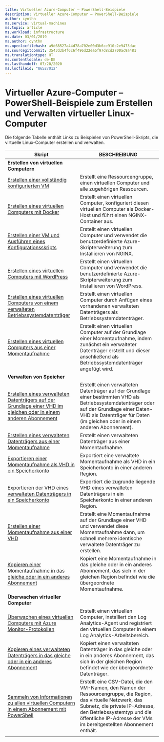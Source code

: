 ```yaml
---
title: Virtueller Azure-Computer – PowerShell-Beispiele
description: Virtueller Azure-Computer – PowerShell-Beispiele
author: cynthn
ms.service: virtual-machines
ms.topic: article
ms.workload: infrastructure
ms.date: 03/01/2019
ms.author: cynthn
ms.openlocfilehash: a9d68527a44d78a702e00d3b6ce910c2e9473dac
ms.sourcegitcommit: 3543d3b4f6c6f496d22ea5f97d8cd2700ac9a481
ms.translationtype: HT
ms.contentlocale: de-DE
ms.lasthandoff: 07/20/2020
ms.locfileid: "86527012"
---
```

# <a name="azure-virtual-machine-powershell-samples-for-creating-and-managing-linux-vms"></a>Virtueller Azure-Computer – PowerShell-Beispiele zum Erstellen und Verwalten virtueller Linux-Computer

Die folgende Tabelle enthält Links zu Beispielen von PowerShell-Skripts, die virtuelle Linux-Computer erstellen und verwalten.

| Skript | BESCHREIBUNG |
|---|---|
|**Erstellen von virtuellen Computern**||
| [Erstellen einer vollständig konfigurierten VM](./../scripts/virtual-machines-linux-powershell-sample-create-vm.md?toc=%2fazure%2fvirtual-machines%2flinux%2ftoc.json) | Erstellt eine Ressourcengruppe, einen virtuellen Computer und alle zugehörigen Ressourcen.|
| [Erstellen eines virtuellen Computers mit Docker](./../scripts/virtual-machines-linux-powershell-sample-create-docker-host.md?toc=%2fazure%2fvirtual-machines%2flinux%2ftoc.json) | Erstellt einen virtuellen Computer, konfiguriert diesen virtuellen Computer als Docker-Host und führt einen NGINX-Container aus. |
| [Erstellen einer VM und Ausführen eines Konfigurationsskripts](./../scripts/virtual-machines-linux-powershell-sample-create-vm-nginx.md?toc=%2fazure%2fvirtual-machines%2flinux%2ftoc.json) | Erstellt einen virtuellen Computer und verwendet die benutzerdefinierte Azure-Skripterweiterung zum Installieren von NGINX. |
| [Erstellen eines virtuellen Computers mit WordPress](./../scripts/virtual-machines-linux-powershell-sample-create-vm-wordpress.md?toc=%2fazure%2fvirtual-machines%2flinux%2ftoc.json) | Erstellt einen virtuellen Computer und verwendet die benutzerdefinierte Azure-Skripterweiterung zum Installieren von WordPress. |
| [Erstellen eines virtuellen Computers von einem verwalteten Betriebssystemdatenträger](./../scripts/virtual-machines-linux-powershell-sample-create-vm-from-managed-os-disks.md?toc=%2fazure%2fvirtual-machines%2flinux%2ftoc.json) | Erstellt einen virtuellen Computer durch Anfügen eines vorhandenen verwalteten Datenträgers als Betriebssystemdatenträger. |
| [Erstellen eines virtuellen Computers aus einer Momentaufnahme](./../scripts/virtual-machines-linux-powershell-sample-create-vm-from-snapshot.md?toc=%2fazure%2fvirtual-machines%2flinux%2ftoc.json) | Erstellt einen virtuellen Computer auf der Grundlage einer Momentaufnahme, indem zunächst ein verwalteter Datenträger erstellt und dieser anschließend als Betriebssystemdatenträger angefügt wird. |
|**Verwalten von Speicher**||
| [Erstellen eines verwalteten Datenträgers auf der Grundlage einer VHD im gleichen oder in einem anderen Abonnement](../scripts/virtual-machines-linux-powershell-sample-create-managed-disk-from-vhd.md?toc=%2fazure%2fvirtual-machines%2flinux%2ftoc.json) | Erstellt einen verwalteten Datenträger auf der Grundlage einer bestimmten VHD als Betriebssystemdatenträger oder auf der Grundlage einer Daten-VHD als Datenträger für Daten (im gleichen oder in einem anderen Abonnement).  |
| [Erstellen eines verwalteten Datenträgers aus einer Momentaufnahme](../scripts/virtual-machines-linux-powershell-sample-create-managed-disk-from-snapshot.md?toc=%2fazure%2fvirtual-machines%2flinux%2ftoc.json) | Erstellt einen verwalteten Datenträger aus einer Momentaufnahme. |
| [Exportieren einer Momentaufnahme als VHD in ein Speicherkonto](../scripts/virtual-machines-linux-powershell-sample-copy-snapshot-to-storage-account.md?toc=%2fazure%2fvirtual-machines%2flinux%2ftoc.json) | Exportiert eine verwaltete Momentaufnahme als VHD in ein Speicherkonto in einer anderen Region. |
| [Exportieren der VHD eines verwalteten Datenträgers in ein Speicherkonto](../scripts/virtual-machines-linux-powershell-sample-copy-managed-disks-vhd.md?toc=%2fazure%2fvirtual-machines%2flinux%2ftoc.json) | Exportiert die zugrunde liegende VHD eines verwalteten Datenträgers in ein Speicherkonto in einer anderen Region. |
| [Erstellen einer Momentaufnahme aus einer VHD](../scripts/virtual-machines-linux-powershell-sample-create-snapshot-from-vhd.md?toc=%2fazure%2fvirtual-machines%2flinux%2ftoc.json) | Erstellt eine Momentaufnahme auf der Grundlage einer VHD und verwendet diese Momentaufnahme dann, um schnell mehrere identische verwaltete Datenträger zu erstellen.  |
| [Kopieren einer Momentaufnahme in das gleiche oder in ein anderes Abonnement](../scripts/virtual-machines-linux-powershell-sample-copy-snapshot-to-same-or-different-subscription.md?toc=%2fazure%2fvirtual-machines%2flinux%2ftoc.json) | Kopiert eine Momentaufnahme in das gleiche oder in ein anderes Abonnement, das sich in der gleichen Region befindet wie die übergeordnete Momentaufnahme. |
|**Überwachen virtueller Computer**||
| [Überwachen eines virtuellen Computers mit Azure Monitor-Protokollen](./../scripts/virtual-machines-linux-powershell-sample-create-vm-oms.md?toc=%2fazure%2fvirtual-machines%2flinux%2ftoc.json) | Erstellt einen virtuellen Computer, installiert den Log Analytics-Agent und registriert den virtuellen Computer in einem Log Analytics-Arbeitsbereich.  |
| [Kopieren eines verwalteten Datenträgers in das gleiche oder in ein anderes Abonnement](../scripts/virtual-machines-linux-powershell-sample-copy-managed-disks-to-same-or-different-subscription.md?toc=%2fazure%2fvirtual-machines%2flinux%2ftoc.json) | Kopiert einen verwalteten Datenträger in das gleiche oder in ein anderes Abonnement, das sich in der gleichen Region befindet wie der übergeordnete Datenträger.
| [Sammeln von Informationen zu allen virtuellen Computern in einem Abonnement mit PowerShell](../scripts/virtual-machines-powershell-sample-collect-vm-details.md?toc=%2fazure%2fvirtual-machines%2flinux%2ftoc.json) | Erstellt eine CSV-Datei, die den VM-Namen, den Namen der Ressourcengruppe, die Region, das virtuelle Netzwerk, das Subnetz, die private IP-Adresse, den Betriebssystemtyp und die öffentliche IP-Adresse der VMs im bereitgestellten Abonnement enthält.
| | |
